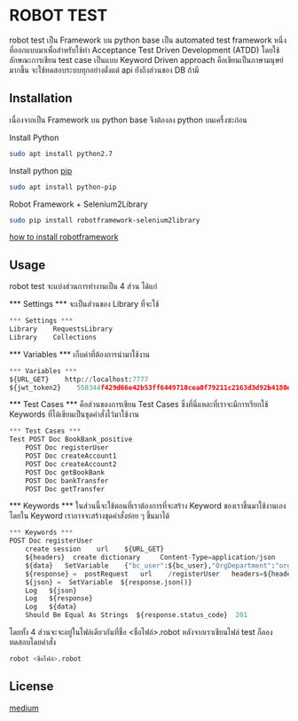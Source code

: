# ROBOT TEST

robot test เป็น Framework บน python base เป็น automated test framework หนึ่งที่ออกแบบมาเพื่อสำหรับใช้ทำ Acceptance Test Driven Development (ATDD) โดยใช้ลักษณะการเขียน test case เป็นแบบ Keyword Driven approach คือเขียนเป็นภาษามนุษย์มากขึ้น จะใช้ทดสอบระบบทุกอย่างตั่งแต่ api ยังถึงส่วนของ DB ถ้ามี
## Installation
เนื่องจากเป็น Framework บน python base จึงต้องลง python บนเครื่งซะก่อน 

Install Python

```bash
sudo apt install python2.7
```
Install python [pip](https://pip.pypa.io/en/stable/) 
```bash
sudo apt install python-pip
```

Robot Framework + Selenium2Library
```bash
sudo pip install robotframework-selenium2library
```
[how to install robotframework](https://pypi.org/project/robotframework/)
## Usage

robot test จะแบ่งส่วนการทำงานเป็น 4 ส่วน ได้แก่ 

*** Settings ***  จะเป็นส่วนของ Library ที่จะใช้
```python
*** Settings ***
Library    RequestsLibrary
Library    Collections
```


*** Variables *** เก็บค่าที่ต้องการนำมาใช้งาน
```python
*** Variables ***
${URL_GET}    http://localhost:7777
${jwt_token2}    558344f429d66e42b53ff6449710cea0f79211c2163d3d92b4180eaee3b6afd1
```

*** Test Cases *** คือส่วนของการเขียน Test Cases ซึ่งที่นี่แหละที่เราจะมีการเรียกใช้ Keywords ที่ได้เขียนเป็นชุดคำสั่งไว้มาใช้งาน
```python
*** Test Cases ***
Test POST Doc BookBank_positive
    POST Doc registerUser
    POST Doc createAccount1
    POST Doc createAccount2
    POST Doc getBookBank
    POST Doc bankTransfer
    POST Doc getTransfer
```

*** Keywords *** ในส่วนนี้จะใช้ตอนที่เราต้องการที่จะสร้าง Keyword ของเราขึ้นมาใช้งานเอง โดยใน Keyword เราอาจจะสร้างชุดคำสั่งย่อย ๆ ขึ้นมาได้
```python
*** Keywords ***
POST Doc registerUser
    create session    url    ${URL_GET}
    ${headers}  create dictionary     Content-Type=application/json         apikey=${jwt_token2}
    ${data}   SetVariable    {"bc_user":${bc_user},"OrgDepartment":"org1.department1"}
    ${response} =  postRequest   url    /registerUser   headers=${headers}     data=${data} 
    ${json} =  SetVariable  ${response.json()}
    Log   ${json}
    Log   ${response}
    Log   ${data}
    Should Be Equal As Strings  ${response.status_code}  201
```

โดยทั้ง 4 ส่วนจะจะอยู่ในไฟล์เดียวกันที่ชื่อ <ชื่อไฟล์>.robot หลังจากเราเขียนไฟล์ test ก็ลองทดสอบโดยคำสั่ง
```bash
robot <ชื่อไฟล์>.robot
```

## License
[medium](https://medium.com/@popphoenix/robot-framework-test-api-1-5938a271daf)
